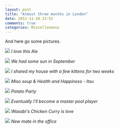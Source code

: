```yaml
---
layout: post
title: "Almost three months in London"
date: 2012-11-20 23:53
comments: true
categories: Miscellaneous
---
```


And here go some pictures.

![](http://distilleryimage11.s3.amazonaws.com/3d486ee410b011e2b1c522000a1d03b3_7.jpg "")
<span class="align-center block">_I love this Ale_</span>

![](http://distilleryimage11.s3.amazonaws.com/4084e5820fb211e2afde22000a1c8658_7.jpg "")
<span class="align-center block">_We had some sun in September_</span>

![](http://distilleryimage0.s3.amazonaws.com/e23f9a4cf1fe11e1a3b222000a1e9fb4_7.jpg "")
<span class="align-center block">_I shared my house with a few kittens for two weeks_</span>

![](http://distilleryimage0.s3.amazonaws.com/5fa3baec179111e29b6422000a1e95d8_7.jpg "")
<span class="align-center block">_Miso soup & Health and Happiness - Itsu_</span>

![](http://distilleryimage2.s3.amazonaws.com/9be9b2521e2d11e28b0122000a1f8e95_7.jpg "")
<span class="align-center block">_Potato Party_</span>

![](http://distilleryimage7.s3.amazonaws.com/9b558aec304c11e2984822000a1f9707_7.jpg "")
<span class="align-center block">_Eventually I'll become a master pool player_</span>

![](http://distilleryimage4.s3.amazonaws.com/ba34a49828db11e294a422000a1f9874_7.jpg "")
<span class="align-center block">_Wasabi's Chicken Curry is love_</span>

![](http://distilleryimage9.s3.amazonaws.com/0d2ae1602f2d11e289dc22000a9f12b0_7.jpg "")
<span class="align-center block">_New mate in the office_</span>